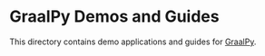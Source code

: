 # GraalPy Demos and Guides

This directory contains demo applications and guides for [GraalPy](https://www.graalvm.org/python/).
